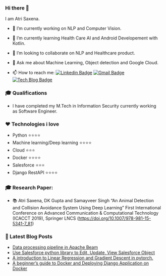 ### Hi there 👋
I am Atri Saxena.


- 🔭 I’m currently working on NLP and Computer Vision.

- 🌱 I’m currently learning Health Care AI and Android Developement with Kotlin.

- 👯 I’m looking to collaborate on NLP and Healthcare product. 

- 💬 Ask me about Machine Learning, Object detection and Google Cloud.

- 📫 How to reach me: [![Linkedin Badge](https://img.shields.io/badge/-LinkedIn-blue?style=flat-square&logo=Linkedin&logoColor=white&link=https://www.linkedin.com/in/atrisaxena/)](https://www.linkedin.com/in/atrisaxena/)
[![Gmail Badge](https://img.shields.io/badge/-Gmail-d14836?style=flat-square&logo=Gmail&logoColor=white&link=mailto:atrisaxena2@gmail.com)](mailto:atrisaxena2@gmail.com)
[![Tech Blog Badge](http://img.shields.io/badge/-Tech%20blog-black?style=flat-square&logo=github&link=https://atrisaxena.github.io/)](https://atrisaxena.github.io/) 


### 🎓 Qualifications
  - I have completed my M.Tech in Information Security currently working as Software Engineer.
  
### :heart: Technologies i love

  - Python :star::star::star::star:
  - Machine learning/Deep learning :star::star::star::star:
  - Cloud :star::star::star:
  - Docker :star::star::star::star:
  - Salesforce :star::star::star:
  - Django RestAPI :star::star::star::star:

### 🎓 Research Paper: 

  - :books: Atri Saxena, DK Gupta and Samayveer Singh “An Animal Detection and
Collision Avoidance System Using Deep Learning” First International Conference on Advanced Communication & Computational Technology (ICACCT 2019), Springer LNCS (https://doi.org/10.1007/978-981-15-5341-7_81)



### 📕 Latest Blog Posts
<!-- BLOG-POST-LIST:START -->
- [Data processing pipeline in Apache Beam](https://atrisaxena.github.io/tutorials/apache-beam/)
- [Use Salesforce python library to Edit, Update, View Salesforce Object](https://atrisaxena.github.io/tutorial/saleforce-python-object/)
- [A introduction to Linear Regression and Gradient Descent in pytorch.](https://atrisaxena.github.io/tutorial/Linear_regression-Gradient_descent/)
- [A beginner’s guide to Docker and Deploying Django Application on Docker](https://atrisaxena.github.io/projects/docker-basic-django-application-deployment/)
<!-- BLOG-POST-LIST:END -->
  
